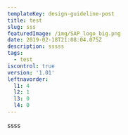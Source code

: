 ```yaml
---
templateKey: design-guideline-post
title: test
slug: sss
featuredImage: /img/SAP_logo_big.png
date: 2019-02-18T21:08:04.075Z
description: sssss
tags:
  - test
iscontrol: true
version: '1.01'
leftnavorder:
  l1: 4
  l2: 1
  l3: 0
  l4: 0
---
```

ssss
